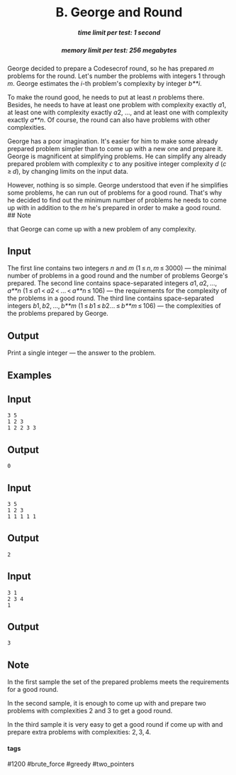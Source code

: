 <h1 style='text-align: center;'> B. George and Round</h1>

<h5 style='text-align: center;'>time limit per test: 1 second</h5>
<h5 style='text-align: center;'>memory limit per test: 256 megabytes</h5>

George decided to prepare a Codesecrof round, so he has prepared *m* problems for the round. Let's number the problems with integers 1 through *m*. George estimates the *i*-th problem's complexity by integer *b**i*.

To make the round good, he needs to put at least *n* problems there. Besides, he needs to have at least one problem with complexity exactly *a*1, at least one with complexity exactly *a*2, ..., and at least one with complexity exactly *a**n*. Of course, the round can also have problems with other complexities.

George has a poor imagination. It's easier for him to make some already prepared problem simpler than to come up with a new one and prepare it. George is magnificent at simplifying problems. He can simplify any already prepared problem with complexity *c* to any positive integer complexity *d* (*c* ≥ *d*), by changing limits on the input data.

However, nothing is so simple. George understood that even if he simplifies some problems, he can run out of problems for a good round. That's why he decided to find out the minimum number of problems he needs to come up with in addition to the *m* he's prepared in order to make a good round. ## Note

 that George can come up with a new problem of any complexity.

## Input

The first line contains two integers *n* and *m* (1 ≤ *n*, *m* ≤ 3000) — the minimal number of problems in a good round and the number of problems George's prepared. The second line contains space-separated integers *a*1, *a*2, ..., *a**n* (1 ≤ *a*1 < *a*2 < ... < *a**n* ≤ 106) — the requirements for the complexity of the problems in a good round. The third line contains space-separated integers *b*1, *b*2, ..., *b**m* (1 ≤ *b*1 ≤ *b*2... ≤ *b**m* ≤ 106) — the complexities of the problems prepared by George. 

## Output

Print a single integer — the answer to the problem.

## Examples

## Input


```
3 5  
1 2 3  
1 2 2 3 3  

```
## Output


```
0  

```
## Input


```
3 5  
1 2 3  
1 1 1 1 1  

```
## Output


```
2  

```
## Input


```
3 1  
2 3 4  
1  

```
## Output


```
3  

```
## Note

In the first sample the set of the prepared problems meets the requirements for a good round.

In the second sample, it is enough to come up with and prepare two problems with complexities 2 and 3 to get a good round.

In the third sample it is very easy to get a good round if come up with and prepare extra problems with complexities: 2, 3, 4. 



#### tags 

#1200 #brute_force #greedy #two_pointers 